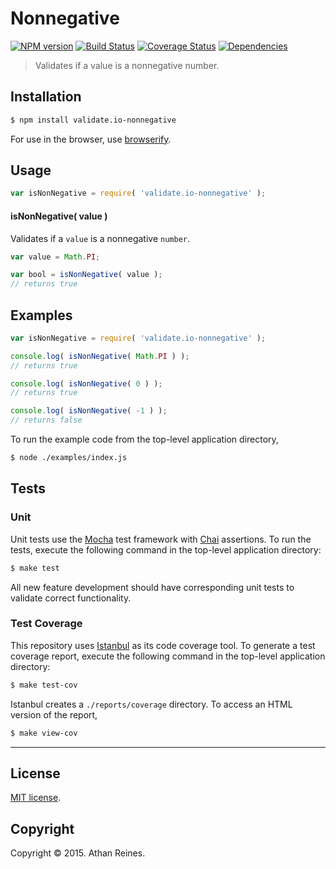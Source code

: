 Nonnegative
===
[![NPM version][npm-image]][npm-url] [![Build Status][travis-image]][travis-url] [![Coverage Status][coveralls-image]][coveralls-url] [![Dependencies][dependencies-image]][dependencies-url]

> Validates if a value is a nonnegative number.


## Installation

``` bash
$ npm install validate.io-nonnegative
```

For use in the browser, use [browserify](https://github.com/substack/node-browserify).


## Usage

``` javascript
var isNonNegative = require( 'validate.io-nonnegative' );
```

#### isNonNegative( value )

Validates if a `value` is a nonnegative `number`.

``` javascript
var value = Math.PI;

var bool = isNonNegative( value );
// returns true
```


## Examples

``` javascript
var isNonNegative = require( 'validate.io-nonnegative' );

console.log( isNonNegative( Math.PI ) );
// returns true

console.log( isNonNegative( 0 ) );
// returns true

console.log( isNonNegative( -1 ) );
// returns false
```

To run the example code from the top-level application directory,

``` bash
$ node ./examples/index.js
```


## Tests

### Unit

Unit tests use the [Mocha](http://mochajs.org) test framework with [Chai](http://chaijs.com) assertions. To run the tests, execute the following command in the top-level application directory:

``` bash
$ make test
```

All new feature development should have corresponding unit tests to validate correct functionality.


### Test Coverage

This repository uses [Istanbul](https://github.com/gotwarlost/istanbul) as its code coverage tool. To generate a test coverage report, execute the following command in the top-level application directory:

``` bash
$ make test-cov
```

Istanbul creates a `./reports/coverage` directory. To access an HTML version of the report,

``` bash
$ make view-cov
```


---
## License

[MIT license](http://opensource.org/licenses/MIT). 


## Copyright

Copyright &copy; 2015. Athan Reines.


[npm-image]: http://img.shields.io/npm/v/validate.io-nonnegative.svg
[npm-url]: https://npmjs.org/package/validate.io-nonnegative

[travis-image]: http://img.shields.io/travis/validate-io/nonnegative/master.svg
[travis-url]: https://travis-ci.org/validate-io/nonnegative

[coveralls-image]: https://img.shields.io/coveralls/validate-io/nonnegative/master.svg
[coveralls-url]: https://coveralls.io/r/validate-io/nonnegative?branch=master

[dependencies-image]: http://img.shields.io/david/validate-io/nonnegative.svg
[dependencies-url]: https://david-dm.org/validate-io/nonnegative

[dev-dependencies-image]: http://img.shields.io/david/dev/validate-io/nonnegative.svg
[dev-dependencies-url]: https://david-dm.org/dev/validate-io/nonnegative

[github-issues-image]: http://img.shields.io/github/issues/validate-io/nonnegative.svg
[github-issues-url]: https://github.com/validate-io/nonnegative/issues
